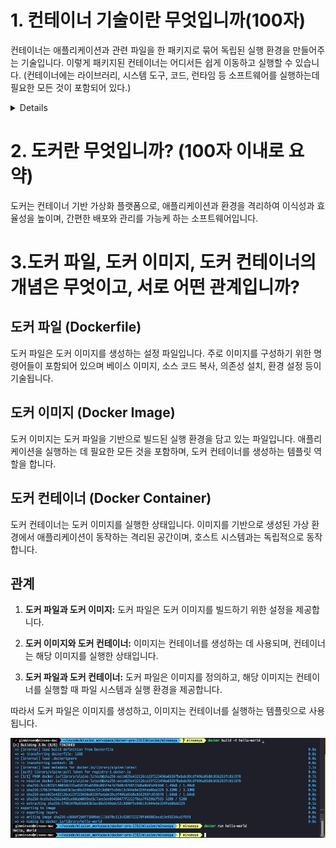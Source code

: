 # 1. 컨테이너 기술이란 무엇입니까(100자)

컨테이너는 애플리케이션과 관련 파일을 한 패키지로 묶어 독립된 실행 환경을 만들어주는 기술입니다. 이렇게 패키지된 컨테이너는 어디서든 쉽게 이동하고 실행할 수 있습니다. (컨테이너에는 라이브러리, 시스템 도구, 코드, 런타임 등 소프트웨어를 실행하는데 필요한 모든 것이 포함되어 있다.)

<details>
컨테이너를 사용하면 소프트웨어를 격리하고 다른 운영 체제, 하드웨어, 네트워크, 스토리지 시스템 및 보안 정책에서 독립적으로 작업할 수 있습니다. 컨테이너 기반 애플리케이션을 개발, 테스트 및 생산 환경 전반에서 원활하게 전환할 수 있습니다. 운영 체제가 컨테이너에 포함되어 있지 않기 때문에 각 컨테이너는 최소한의 컴퓨팅 리소스를 사용하여 설치가 단순하고 간편합니다.

컨테이너를 사용하여 사용자는 호환되지 않는 환경으로 인해 발생하는 충돌을 방지하고 시스템 전반에서 일관된 성능을 얻을 수 있습니다. 개발자는 디버깅 또는 다양한 서버 환경에 대한 다시 쓰기가 아닌 애플리케이션 자체에 집중할 수 있습니다. 또한 운영 체제가 없어 개발자가 클러스터에 컨테이너를 효율적으로 구축할 수 있으며 개별 컨테이너에 복잡한 애플리케이션의 단일 구성 요소가 포함됩니다. 구성요소를 개별 컨테이너에 분류하여 개발자들은 전체 애플리케이션을 다시 작업하지 않고 개별 구성요소를 업데이트할 수 있습니다.

</details>

# 2. 도커란 무엇입니까? (100자 이내로 요약)

도커는 컨테이너 기반 가상화 플랫폼으로, 애플리케이션과 환경을 격리하여 이식성과 효율성을 높이며, 간편한 배포와 관리를 가능케 하는 소프트웨어입니다.

# 3.도커 파일, 도커 이미지, 도커 컨테이너의 개념은 무엇이고, 서로 어떤 관계입니까?

## 도커 파일 (Dockerfile)

도커 파일은 도커 이미지를 생성하는 설정 파일입니다. 주로 이미지를 구성하기 위한 명령어들이 포함되어 있으며 베이스 이미지, 소스 코드 복사, 의존성 설치, 환경 설정 등이 기술됩니다.

## 도커 이미지 (Docker Image)

도커 이미지는 도커 파일을 기반으로 빌드된 실행 환경을 담고 있는 파일입니다. 애플리케이션을 실행하는 데 필요한 모든 것을 포함하며, 도커 컨테이너를 생성하는 템플릿 역할을 합니다.

## 도커 컨테이너 (Docker Container)

도커 컨테이너는 도커 이미지를 실행한 상태입니다. 이미지를 기반으로 생성된 가상 환경에서 애플리케이션이 동작하는 격리된 공간이며, 호스트 시스템과는 독립적으로 동작합니다.

## 관계

1. **도커 파일과 도커 이미지:** 도커 파일은 도커 이미지를 빌드하기 위한 설정을 제공합니다.

2. **도커 이미지와 도커 컨테이너:** 이미지는 컨테이너를 생성하는 데 사용되며, 컨테이너는 해당 이미지를 실행한 상태입니다.

3. **도커 파일과 도커 컨테이너:** 도커 파일은 이미지를 정의하고, 해당 이미지는 컨테이너를 실행할 때 파일 시스템과 실행 환경을 제공합니다.

따라서 도커 파일은 이미지를 생성하고, 이미지는 컨테이너를 실행하는 템플릿으로 사용됩니다.

![Alt text](image.png)
